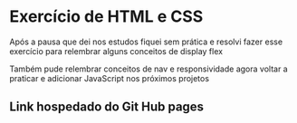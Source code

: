 # Exercício de HTML e CSS

Após a pausa que dei nos estudos fiquei sem prática e resolvi fazer esse exercício para relembrar alguns conceitos de display flex



Também pude relembrar conceitos de nav e responsividade agora voltar a praticar e adicionar JavaScript nos próximos projetos


## Link hospedado do Git Hub pages
